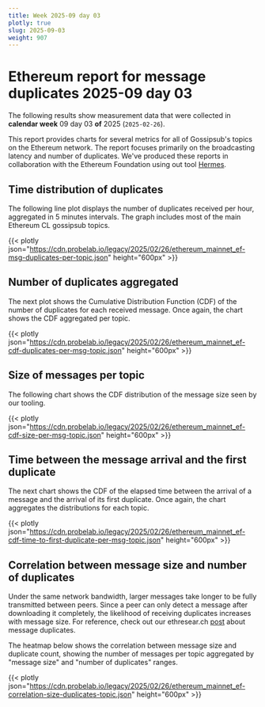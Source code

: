 ```yaml
---
title: Week 2025-09 day 03
plotly: true
slug: 2025-09-03
weight: 907
---
```


# Ethereum report for message duplicates 2025-09 day 03

The following results show measurement data that were collected in **calendar week** 09  day 03 **of** 
2025 (`2025-02-26`).

This report provides charts for several metrics for all of Gossipsub's topics on the Ethereum network.
The report focuses primarily on the broadcasting latency and number of duplicates.
We've produced these reports in collaboration with the Ethereum Foundation using out tool [Hermes](/tools/hermes/).

## Time distribution of duplicates

The following line plot displays the number of duplicates received per hour, aggregated in 5 minutes intervals.
The graph includes most of the main Ethereum CL gossipsub topics. 

{{< plotly json="https://cdn.probelab.io/legacy/2025/02/26/ethereum_mainnet_ef-msg-duplicates-per-topic.json" height="600px" >}}

## Number of duplicates aggregated 

The next plot shows the Cumulative Distribution Function (CDF) of the number of duplicates for each received message.
Once again, the chart shows the CDF aggregated per topic.

{{< plotly json="https://cdn.probelab.io/legacy/2025/02/26/ethereum_mainnet_ef-cdf-duplicates-per-msg-topic.json" height="600px" >}}

## Size of messages per topic

The following chart shows the CDF distribution of the message size seen by our tooling. 

{{< plotly json="https://cdn.probelab.io/legacy/2025/02/26/ethereum_mainnet_ef-cdf-size-per-msg-topic.json" height="600px" >}}

## Time between the message arrival and the first duplicate

The next chart shows the CDF of the elapsed time between the arrival of a message and the arrival of its first duplicate.
Once again, the chart aggregates the distributions for each topic.

{{< plotly json="https://cdn.probelab.io/legacy/2025/02/26/ethereum_mainnet_ef-cdf-time-to-first-duplicate-per-msg-topic.json" height="600px" >}}

## Correlation between message size and number of duplicates
Under the same network bandwidth, larger messages take longer to be fully transmitted between peers. Since a peer can only detect a message after downloading it completely, the likelihood of receiving duplicates increases with message size.
For reference, check out our ethresear.ch [post](https://ethresear.ch/t/number-duplicate-messages-in-ethereums-gossipsub-network/19921#cdf-of-duplicate-messages-7) about message duplicates.

The heatmap below shows the correlation between message size and duplicate count, showing the number of messages per topic aggregated by "message size" and "number of duplicates" ranges.

{{< plotly json="https://cdn.probelab.io/legacy/2025/02/26/ethereum_mainnet_ef-correlation-size-duplicates-topic.json" height="600px" >}}